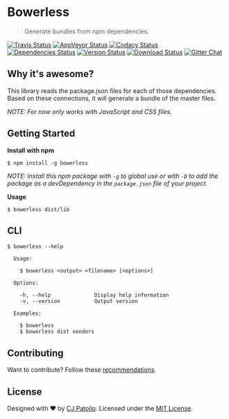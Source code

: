 # Bowerless

> Generate bundles from npm dependencies.

[![Travis Status](https://travis-ci.org/cjpatoilo/bowerless.svg?branch=master)](https://travis-ci.org/cjpatoilo/bowerless?branch=master)
[![AppVeyor Status](https://ci.appveyor.com/api/projects/status/cw249ount3qs2hou?svg=true)](https://ci.appveyor.com/project/cjpatoilo/bowerless)
[![Codacy Status](https://img.shields.io/codacy/grade/e9961d836078409c910329b9ac337994/master.svg)](https://www.codacy.com/app/cjpatoilo/bowerless/dashboard)
[![Dependencies Status](https://david-dm.org/cjpatoilo/bowerless.svg)](https://david-dm.org/cjpatoilo/bowerless)
[![Version Status](https://badge.fury.io/js/bowerless.svg)](https://www.npmjs.com/package/bowerless)
[![Download Status](https://img.shields.io/npm/dt/bowerless.svg)](https://www.npmjs.com/package/bowerless)
[![Gitter Chat](https://img.shields.io/badge/gitter-join_the_chat-4cc61e.svg)](https://gitter.im/cjpatoilo/bowerless)


## Why it's awesome?

This library reads the package.json files for each of those dependencies. Based on these connections, it will generate a bundle of the master files.

*NOTE: For now only works with JavaScript and CSS files.*


## Getting Started

**Install with npm**

```
$ npm install -g bowerless
```

*NOTE: Install this npm package with `-g` to global use or with `-D` to add the package as a devDependency in the `package.json` file of your project.*


**Usage**

```
$ bowerless dist/lib
```


## CLI

```
$ bowerless --help

  Usage:

    $ bowerless <output> <filename> [<options>]

  Options:

    -h, --help              Display help information
    -v, --version           Output version

  Examples:

    $ bowerless
    $ bowerless dist vendors
```



## Contributing

Want to contribute? Follow these [recommendations](https://github.com/cjpatoilo/bowerless/blob/master/.github/contributing.md).


## License

Designed with ♥ by [CJ Patoilo](http://twitter.com/cjpatoilo). Licensed under the [MIT License](http://cjpatoilo.mit-license.org).
